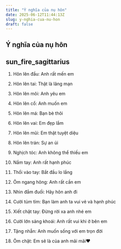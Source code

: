 ```yaml
---
title: "Ý nghĩa của nụ hôn"
date: 2025-06-12T11:44:13Z
slug: y-nghia-cua-nu-hon
draft: false
---
```


## Ý nghĩa của nụ hôn

## sun_fire_sagittarius

1. Hôn lên đầu: Anh rất mến em

2. Hôn lên tai: Thật là lãng mạn

3. Hôn lên môi: Anh yêu em

4. Hôn lên cổ: Anh muốn em

5. Hôn lên má: Bạn bè thôi

6. Hôn lên vai: Em đẹp lắm

7. Hôn lên mũi: Em thật tuyệt diệu

8. Hôn lên trán: Sự an ủi

9. Nghịch tóc: Anh không thể thiếu em

10. Nắm tay: Anh rất hạnh phúc

11. Thổi vào tay: Bắt đầu lo lắng

12. Ôm ngang hông: Anh rất cần em

13. Nhìn đắm đuối: Hãy hôn anh đi

14. Cười tủm tỉm: Bạn làm anh ta vui vẻ và hạnh phúc

15. Xiết chặt tay: Đừng rời xa anh nhé em

16. Cười lớn sảng khoái: Anh rất vui khi ở bên em

17. Tặng nhẫn: Anh muốn sống với em trọn đời

18. Ôm chặt: Em sẽ là của anh mãi mãi♥